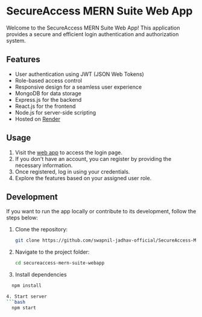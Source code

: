 # SecureAccess MERN Suite Web App

Welcome to the SecureAccess MERN Suite Web App! This application provides a secure and efficient login authentication and authorization system.

## Features

- User authentication using JWT (JSON Web Tokens)
- Role-based access control
- Responsive design for a seamless user experience
- MongoDB for data storage
- Express.js for the backend
- React.js for the frontend
- Node.js for server-side scripting
- Hosted on [Render](https://secureaccess-mern-suite-webapp.onrender.com)

## Usage

1. Visit the [web app](https://secureaccess-mern-suite-webapp.onrender.com) to access the login page.
2. If you don't have an account, you can register by providing the necessary information.
3. Once registered, log in using your credentials.
4. Explore the features based on your assigned user role.

## Development

If you want to run the app locally or contribute to its development, follow the steps below:

1. Clone the repository:

   ```bash
   git clone https://github.com/swapnil-jadhav-official/SecureAccess-MERN-Suite-Webapp.git


2. Navigate to the project folder:

   ```bash
   cd secureaccess-mern-suite-webapp

3. Install dependencies
 ```bash
   npm install

4. Start server
 ```bash
   npm start
